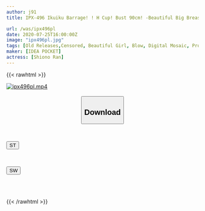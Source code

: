 ```yaml
---
author: j91
title: IPX-496 Ikuiku Barrage! ! H Cup! Bust 90cm! -Beautiful Big Breasts H Cup Active Female College Student Climax 4 Sex-I Will Show Plenty Of Exclusive Second! All 5 Corners! Shionono Ran

url: /was/ipx496pl
date: 2020-07-25T16:00:00Z
image: "ipx496pl.jpg"
tags: [Old Releases,Censored, Beautiful Girl, Blow, Digital Mosaic, Promiscuity, Solowork, Subjectivity]
maker: [IDEA POCKET]
actress: [Shiono Ran]
---
```



{{< rawhtml >}}

<div class="video" data-videoid="g9KmZlZ4yeCB9r">
    <a href="javascript:;">
        <img src="/was/ipx496pl/ipx496pl.jpg" width="WIDTH" height="HEIGHT" alt="ipx496pl.mp4" loading="lazy">
    </a>
</div>

<script type="text/javascript" src="https://j91.asia/asset/on-demand-st.js"></script>

<br>
  <link rel="stylesheet" href="https://j91.asia/asset/bs5.css">
  
  <center>
  <button class="btn btn-primary" type="button" data-bs-toggle="collapse" data-bs-target=".multi-collapse" aria-expanded="false" aria-controls="multiCollapseExample1 multiCollapseExample2"><h2>Download</h2></button></center>
</p>
<div class="row">
  <div class="col">
    <div class="collapse multi-collapse" id="multiCollapseExample1">
      <div class="card card-body">
	      	      <br>
<div class="buttons">  
<p><a href="https://streamtape.to/v/g9KmZlZ4yeCB9r" target="_blank"><button class="btn-hover color-3"><i class="fa fa-download"></i> ST</button></a></p></div>
    </div>
  </div>
</div>
  <div class="col">
    <div class="collapse multi-collapse" id="multiCollapseExample2">
      <div class="card card-body">
	      <br>
<div class="buttons">
<p><a href="https://cdnwish.com/y992zz8w5r4x" target="_blank"><button class="btn-hover color-2"><i class="fa fa-download"></i> SW</button></a></p></div>
<br><br>
      </div>
    </div>
  </div>
</div>

{{< /rawhtml >}}